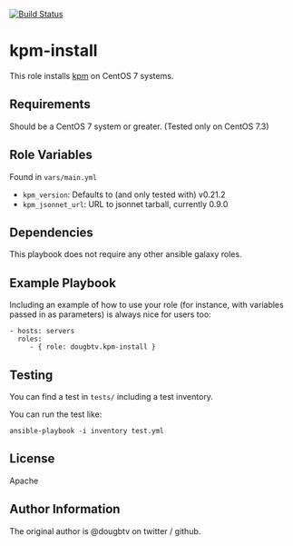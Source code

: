 [![Build Status](https://travis-ci.org/dougbtv/kpm-install.svg?branch=master)](https://travis-ci.org/dougbtv/kpm-install)

kpm-install
===========

This role installs [kpm](https://github.com/coreos/kpm) on CentOS 7 systems.

Requirements
------------

Should be a CentOS 7 system or greater. (Tested only on CentOS 7.3)

Role Variables
--------------

Found in `vars/main.yml`

- `kpm_version`: Defaults to (and only tested with) v0.21.2
- `kpm_jsonnet_url`: URL to jsonnet tarball, currently 0.9.0

Dependencies
------------

This playbook does not require any other ansible galaxy roles.

Example Playbook
----------------

Including an example of how to use your role (for instance, with variables passed in as parameters) is always nice for users too:

    - hosts: servers
      roles:
         - { role: dougbtv.kpm-install }

Testing
-------

You can find a test in `tests/` including a test inventory.

You can run the test like:

```
ansible-playbook -i inventory test.yml
```

License
-------

Apache

Author Information
------------------

The original author is @dougbtv on twitter / github.

